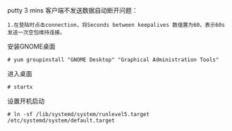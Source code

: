 putty 3 mins 客户端不发送数据自动断开问题：
	
	1.在登陆时点击connection，将Seconds between keepalives 数值置为60，表示60s发送一次空包维持连接。

安装GNOME桌面
	
	# yum groupinstall "GNOME Desktop" "Graphical Administration Tools" 
进入桌面
	
	# startx

设置开机启动

	# ln -sf /lib/systemd/system/runlevel5.target /etc/systemd/system/default.target